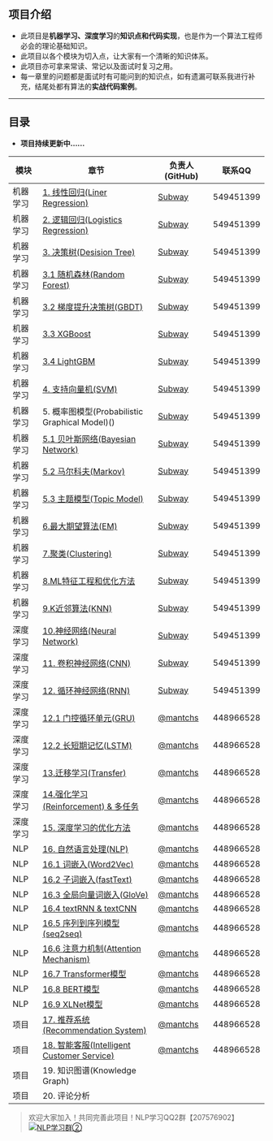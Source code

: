 ## 项目介绍

- 此项目是**机器学习、深度学习**的**知识点和代码实现**，也是作为一个算法工程师必会的理论基础知识。
- 此项目以各个模块为切入点，让大家有一个清晰的知识体系。
- 此项目亦可拿来常读、常记以及面试时复习之用。
- 每一章里的问题都是面试时有可能问到的知识点，如有遗漏可联系我进行补充，结尾处都有算法的**实战代码案例**。


------



## 目录

- **项目持续更新中......**

| 模块     | 章节                                                         | 负责人(GitHub)                          | 联系QQ    |
| -------- | ------------------------------------------------------------ | --------------------------------------- | --------- |
| 机器学习 | [1. 线性回归(Liner Regression)]() | [Subway](https://github.com/subway-jack) | 549451399 |
| 机器学习 | [2. 逻辑回归(Logistics Regression)]() | [Subway](https://github.com/subway-jack) | 549451399 |
| 机器学习 | [3. 决策树(Desision Tree)]() |[Subway](https://github.com/subway-jack) | 549451399 |
| 机器学习 | [3.1 随机森林(Random Forest)]() |[Subway](https://github.com/subway-jack) | 549451399 |
| 机器学习 | [3.2 梯度提升决策树(GBDT)]() |[Subway](https://github.com/subway-jack) | 549451399 |
| 机器学习 | [3.3 XGBoost]() | [Subway](https://github.com/subway-jack) | 549451399 |
| 机器学习 | [3.4 LightGBM]() |[Subway](https://github.com/subway-jack) | 549451399 |
| 机器学习 | [4. 支持向量机(SVM)]() |[Subway](https://github.com/subway-jack) | 549451399 |
| 机器学习 | 5. 概率图模型(Probabilistic Graphical Model)() |[Subway](https://github.com/subway-jack) | 549451399 |
| 机器学习 | [5.1 贝叶斯网络(Bayesian Network)]() |[Subway](https://github.com/subway-jack) | 549451399 |
| 机器学习 | [5.2 马尔科夫(Markov)]() |[Subway](https://github.com/subway-jack) | 549451399 |
| 机器学习 | [5.3 主题模型(Topic Model)]() |[Subway](https://github.com/subway-jack) | 549451399 |
| 机器学习 | [6.最大期望算法(EM)]() |[Subway](https://github.com/subway-jack) | 549451399 |
| 机器学习 | [7.聚类(Clustering)]() |[Subway](https://github.com/subway-jack) | 549451399 |
| 机器学习 | [8.ML特征工程和优化方法]() |[Subway](https://github.com/subway-jack) | 549451399 |
| 机器学习 | [9.K近邻算法(KNN)]() |[Subway](https://github.com/subway-jack) | 549451399 |
| 深度学习 | [10.神经网络(Neural Network)]() |[Subway](https://github.com/subway-jack) | 549451399 |
| 深度学习 | [11. 卷积神经网络(CNN)]() |[Subway](https://github.com/subway-jack) | 549451399 |
| 深度学习 | [12. 循环神经网络(RNN)]() |[Subway](https://github.com/subway-jack) | 549451399 |
| 深度学习 | [12.1 门控循环单元(GRU)](https://github.com/NLP-LOVE/ML-NLP/tree/master/Deep%20Learning/12.1%20GRU) | [@mantchs](https://github.com/NLP-LOVE) | 448966528 |
| 深度学习 | [12.2 长短期记忆(LSTM)](https://github.com/NLP-LOVE/ML-NLP/tree/master/Deep%20Learning/12.2%20LSTM) | [@mantchs](https://github.com/NLP-LOVE) | 448966528 |
| 深度学习 | [13.迁移学习(Transfer)](https://github.com/NLP-LOVE/ML-NLP/tree/master/Deep%20Learning/13.%20Transfer%20Learning) | [@mantchs](https://github.com/NLP-LOVE) | 448966528 |
| 深度学习 | [14.强化学习(Reinforcement) & 多任务](https://github.com/NLP-LOVE/ML-NLP/tree/master/Deep%20Learning/14.%20Reinforcement%20Learning) | [@mantchs](https://github.com/NLP-LOVE) | 448966528 |
| 深度学习 | [15. 深度学习的优化方法](https://github.com/NLP-LOVE/ML-NLP/tree/master/Deep%20Learning/15.%20DL%20Optimizer) | [@mantchs](https://github.com/NLP-LOVE) | 448966528 |
| NLP      | [16. 自然语言处理(NLP)](https://github.com/NLP-LOVE/ML-NLP/tree/master/NLP/16.%20NLP) | [@mantchs](https://github.com/NLP-LOVE) | 448966528 |
| NLP      | [16.1 词嵌入(Word2Vec)](https://github.com/NLP-LOVE/ML-NLP/tree/master/NLP/16.1%20Word%20Embedding) | [@mantchs](https://github.com/NLP-LOVE) | 448966528 |
| NLP      | [16.2 子词嵌入(fastText)](https://github.com/NLP-LOVE/ML-NLP/tree/master/NLP/16.2%20fastText) | [@mantchs](https://github.com/NLP-LOVE) | 448966528 |
| NLP      | [16.3 全局向量词嵌入(GloVe)](https://github.com/NLP-LOVE/ML-NLP/tree/master/NLP/16.3%20GloVe) | [@mantchs](https://github.com/NLP-LOVE) | 448966528 |
| NLP      | [16.4 textRNN & textCNN](https://github.com/NLP-LOVE/ML-NLP/tree/master/NLP/16.4%20textRNN%20%26%20textCNN) | [@mantchs](https://github.com/NLP-LOVE) | 448966528 |
| NLP      | [16.5 序列到序列模型(seq2seq)](https://github.com/NLP-LOVE/ML-NLP/tree/master/NLP/16.5%20seq2seq) | [@mantchs](https://github.com/NLP-LOVE) | 448966528 |
| NLP      | [16.6 注意力机制(Attention Mechanism)](https://github.com/NLP-LOVE/ML-NLP/tree/master/NLP/16.6%20Attention) | [@mantchs](https://github.com/NLP-LOVE) | 448966528 |
| NLP      | [16.7 Transformer模型](https://github.com/NLP-LOVE/ML-NLP/tree/master/NLP/16.7%20Transformer) | [@mantchs](https://github.com/NLP-LOVE) | 448966528 |
| NLP      | [16.8 BERT模型](https://github.com/NLP-LOVE/ML-NLP/tree/master/NLP/16.8%20BERT) | [@mantchs](https://github.com/NLP-LOVE) | 448966528 |
| NLP      | [16.9 XLNet模型](https://github.com/NLP-LOVE/ML-NLP/tree/master/NLP/16.9%20XLNet) | [@mantchs](https://github.com/NLP-LOVE) | 448966528 |
| 项目     | [17. 推荐系统(Recommendation System)](https://github.com/NLP-LOVE/ML-NLP/tree/master/Project/17.%20Recommendation%20System) | [@mantchs](https://github.com/NLP-LOVE) | 448966528 |
| 项目     | [18. 智能客服(Intelligent Customer Service)](https://github.com/NLP-LOVE/ML-NLP/tree/master/Project/18.%20Intelligent%20Customer%20Service) | [@mantchs](https://github.com/NLP-LOVE) | 448966528 |
| 项目     | 19. 知识图谱(Knowledge Graph)                                |                                         |           |
| 项目     | 20. 评论分析                                                 |                                         |           |



> 欢迎大家加入！共同完善此项目！NLP学习QQ2群【207576902】<a target="_blank" href="http://shang.qq.com/wpa/qunwpa?idkey=1defd70810d9e67ca6ab3a30e1425a8a358139315a186dd2192d82a4c0ca1ce9"><img border="0" src="http://pub.idqqimg.com/wpa/images/group.png" alt="NLP学习群②" title="NLP学习群②"></a>

